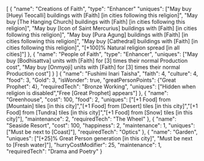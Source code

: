[
  {
        "name": "Creations of Faith",
        "type": "Enhancer"
        "uniques": ["May buy [Hueyi Teocalli] buildings with [Faith] [in cities following this religion]",
                    "May buy [The Hanging Church] buildings with [Faith] [in cities following this religion]",
                    "May buy [Icon of Saint Mercurius] buildings with [Faith] [in cities following this religion]",
                    "May buy [Pura Agung] buildings with [Faith] [in cities following this religion]",
                    "May buy [Cathedral] buildings with [Faith] [in cities following this religion]",
                    "[+100]% Natural religion spread [in all cities]"]
    },
{
        "name": "People of Faith",
        "type": "Enhancer",
        "uniques": ["May buy [Bodhisattva] units with [Faith] for [3] times their normal Production cost",
                   "May buy [Onmyoji] units with [Faith] for [3] times their normal Production cost"]
    }
]
{
    "name": "Fushimi Inari Taisha",
    "faith": 4,
    "culture": 4,
    "food": 3,
	"Gold": 3,
    "isWonder": true,
    "greatPersonPoints": {"Great Prophet": 4},
    "requiredTech": "Bronze Working",
    "uniques": ["Hidden when religion is disabled","Free [Great Prophet] appears"]
  },
	{
        "name": "Greenhouse",
        "cost": 100,
        "food": 2,
	"uniques": ["[+1 Food] from [Mountain] tiles [in this city]","[+1 Food] from [Desert] tiles [in this city]","[+1 Food] from [Tundra] tiles [in this city]","[+1 Food] from [Snow] tiles [in this city]"],
        "maintenance": 2,
	"requiredTech": "The Wheel"
    },
{
        "name": "Seaside Resort",
        "cost": 100,
	"happiness": 2,
	"maintenance": 1,
	"uniques": ["Must be next to [Coast]"],
	"requiredTech": "Optics"
    },
	{
		"name": "Garden",
		"uniques": ["[+25]% Great Person generation [in this city]", "Must be next to [Fresh water]"],
		"hurryCostModifier": 25,
		"maintenance": 1,
		"requiredTech": "Drama and Poetry"
	}
